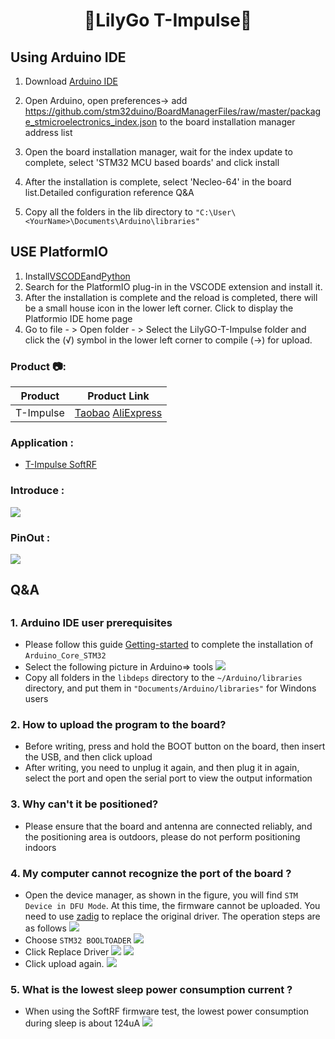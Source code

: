 <h1 align = "center">🌟LilyGo T-Impulse🌟</h1>

## Using Arduino IDE
1. Download [Arduino IDE](https://www.arduino.cc/en/software)
2. Open Arduino, open preferences-> add https://github.com/stm32duino/BoardManagerFiles/raw/master/package_stmicroelectronics_index.json to the board installation manager address list
3. Open the board installation manager, wait for the index update to complete, select 'STM32 MCU based boards' and click install
4. After the installation is complete, select 'Necleo-64' in the board list.Detailed configuration reference Q&A

5. Copy all the folders in the lib directory to `"C:\User\<YourName>\Documents\Arduino\libraries"`


## USE PlatformIO

1. Install[VSCODE](https://code.visualstudio.com/)and[Python](https://www.python.org/)
2. Search for the PlatformIO plug-in in the VSCODE extension and install it.
3. After the installation is complete and the reload is completed, there will be a small house icon in the lower left corner. Click to display the Platformio IDE home page
4. Go to file - > Open folder - > Select the LilyGO-T-Impulse folder and click the (√) symbol in the lower left corner to compile (→) for upload.


<h3 align = "left">Product 📷:</h3>

|  Product   |                                                                                                Product  Link                                                                                                 |
| :--------: | :----------------------------------------------------------------------------------------------------------------------------------------------------------------------------------------------------------: |
| T-Impulse | [Taobao](https://item.taobao.com/item.htm?spm=a2oq0.12575281.0.0.50111debkzn8YY&ft=t&id=655131792555)   [AliExpress](https://www.aliexpress.com/item/1005003308747726.html)   |


<h3 align = "left">Application :</h3>

- [T-Impulse SoftRF](https://github.com/lyusupov/SoftRF/wiki/Bracelet-Edition)

<h3 align = "left">Introduce :</h3>

![](image/introduce.jpg)


<h3 align = "left">PinOut :</h3>

![](image/PinOut.jpg)


## Q&A
##
### 1. Arduino IDE user prerequisites 
- Please follow this guide [Getting-started](https://github.com/stm32duino/Arduino_Core_STM32#getting-started) to complete the installation of `Arduino_Core_STM32` 
- Select the following picture in Arduino=> tools
    ![](image/setting.jpg)
- Copy all folders in the `libdeps` directory to the `~/Arduino/libraries` directory, and put them in `"Documents/Arduino/libraries"` for Windons users

### 2. How to upload the program to the board? 
- Before writing, press and hold the BOOT button on the board, then insert the USB, and then click upload 
- After writing, you need to unplug it again, and then plug it in again, select the port and open the serial port to view the output information

### 3. Why can't it be positioned? 
- Please ensure that the board and antenna are connected reliably, and the positioning area is outdoors, please do not perform positioning indoors 

### 4. My computer cannot recognize the port of the board ?

- Open the device manager, as shown in the figure, you will find `STM Device in DFU Mode`. At this time, the firmware cannot be uploaded. You need to use [zadig](https://zadig.akeo.ie/) to replace the original driver. The operation steps are as follows 
    ![](image/1.png)
- Choose `STM32 BOOLTOADER`
    ![](image/2.png)
- Click Replace Driver
    ![](image/3.png)
    ![](image/4.png)
- Click upload again. 
    ![](image/5.png)

### 5. What is the lowest sleep power consumption current ?

- When using the SoftRF firmware test, the lowest power consumption during sleep is about 124uA
![](image/current.jpg)
